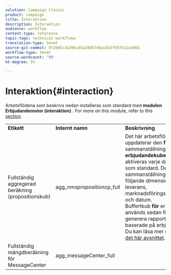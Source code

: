 ```yaml
---
solution: Campaign Classic
product: campaign
title: Interaktion
description: Interaktion
audience: workflow
content-type: reference
topic-tags: technical-workflows
translation-type: tm+mt
source-git-commit: 972885c3a38bcd3a260574bacbb3f507e11ae05b
workflow-type: tm+mt
source-wordcount: '99'
ht-degree: 5%

---
```



# Interaktion{#interaction}

Arbetsflödena som beskrivs nedan installeras som standard med **modulen Erbjudandemotor (interaktion)** . For more on this module, refer to this [section](../../interaction/using/interaction-and-offer-management.md).

<table> 
 <tbody> 
  <tr> 
   <td> <strong>Etikett</strong><br /> </td> 
   <td> <strong>Internt namn</strong><br /> </td> 
   <td> <strong>Beskrivning</strong><br /> </td> 
  </tr> 
  <tr> 
   <td> <span class="uicontrol">Fullständig aggregerad beräkning (propositionskub)</span> <br /> </td> 
   <td> <span class="uicontrol">agg_nmspropositioncp_full</span> <br /> </td> 
   <td> Det här arbetsflödet uppdaterar den <strong>fullständiga</strong> sammanställningen för <strong>erbjudandekuben</strong> . Den aktiveras varje dag kl. 6.00 som standard. Den här sammanställningen fångar följande dimensioner: Kanal, leverans, marknadsföringserbjudande och datum.<br /> Buffertkub <strong>för</strong> erbjudanden används sedan för att generera rapporter baserade på erbjudanden. Du kan läsa mer om kuber i <a href="../../reporting/using/about-cubes.md">det här avsnittet</a>.<br /> </td> 
  </tr> 
   <tr> 
   <td> <span class="uicontrol">Fullständig mängdberäkning för MessageCenter</span> <br /> </td> 
   <td> <span class="uicontrol">agg_messageCenter_full</span> <br /> </td> 
   <td> <br /> </td> 
  </tr> 
 </tbody> 
</table>

